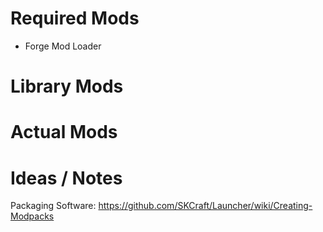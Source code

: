 # Required Mods

- Forge Mod Loader

# Library Mods

# Actual Mods

# Ideas / Notes

Packaging Software: https://github.com/SKCraft/Launcher/wiki/Creating-Modpacks
